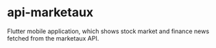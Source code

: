 # api-marketaux
Flutter mobile application, which shows stock market and finance news fetched from the marketaux API.
